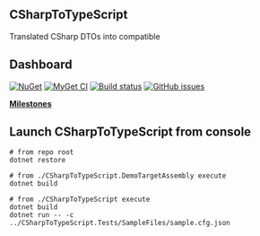 ## CSharpToTypeScript

Translated CSharp DTOs into compatible

## Dashboard

 [![NuGet](https://img.shields.io/nuget/v/CSharpToTypeScript.svg)](https://www.nuget.org/packages/CSharpToTypeScript/)
 [![MyGet CI](https://img.shields.io/myget/another-guy/vpre/CSharpToTypeScript.svg)](https://www.myget.org/feed/another-guy/package/nuget/CSharpToTypeScript) 
[![Build status](https://ci.appveyor.com/api/projects/status/4evhnumtigeukvih?svg=true)](https://ci.appveyor.com/project/another-guy/csharptotypescript) 
 [![GitHub issues](https://img.shields.io/github/issues/another-guy/csharptotypescript.svg?maxAge=2592000)](https://github.com/another-guy/CSharpToTypeScript/issues)

**[Milestones](https://github.com/another-guy/TsModelGen/milestones?direction=desc&sort=count&state=open)**

## Launch CSharpToTypeScript from console

```
# from repo root
dotnet restore

# from ./CSharpToTypeScript.DemoTargetAssembly execute
dotnet build

# from ./CSharpToTypeScript execute
dotnet build
dotnet run -- -c ../CSharpToTypeScript.Tests/SampleFiles/sample.cfg.json
```
